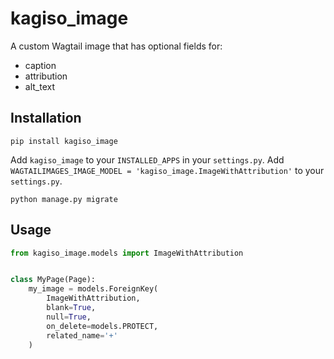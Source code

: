 # kagiso_image
A custom Wagtail image that has optional fields for:
- caption
- attribution
- alt_text

## Installation
`pip install kagiso_image`

Add `kagiso_image` to your `INSTALLED_APPS` in your `settings.py`.
Add `WAGTAILIMAGES_IMAGE_MODEL = 'kagiso_image.ImageWithAttribution'` to your `settings.py`.

`python manage.py migrate`

## Usage
```py
from kagiso_image.models import ImageWithAttribution


class MyPage(Page):
    my_image = models.ForeignKey(
        ImageWithAttribution,
        blank=True,
        null=True,
        on_delete=models.PROTECT,
        related_name='+'
    )
```
